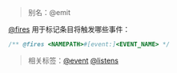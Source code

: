 > 别名：@emit

[@fires](http://usejsdoc.org/tags-fires.html) 用于标记条目将触发哪些事件：

```js
/** @fires <NAMEPATH>#[event:]<EVENT_NAME> */
```

> 相关标签：[@event](http://usejsdoc.org/tags-event.html) [@listens](http://usejsdoc.org/tags-listens.html)

